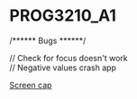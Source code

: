 # PROG3210_A1


/****** Bugs ******/

// Check for focus doesn't work<br>
// Negative values crash app

[Screen cap](/screenscaps/screencap.png, "poor app")
